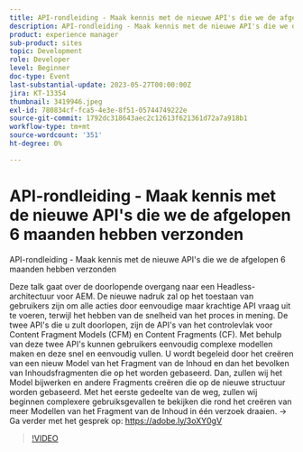 ```yaml
---
title: API-rondleiding - Maak kennis met de nieuwe API's die we de afgelopen 6 maanden hebben verzonden
description: API-rondleiding - Maak kennis met de nieuwe API's die we de afgelopen 6 maanden hebben verzonden. Deze talk gaat over de voortdurende overgang naar een Headless-architectuur voor AEM. De nieuwe nadruk zal op het toestaan van gebruikers zijn om alle acties door eenvoudige maar krachtige API vraag uit te voeren, terwijl het hebben van de snelheid van het proces in mening. De twee API's die u zult doorlopen, zijn de API's van het controlevlak voor Content Fragment Models (CFM) en Content Fragments (CF). Met behulp van deze twee API's kunnen gebruikers eenvoudig complexe modellen maken en deze snel en eenvoudig vullen. U wordt begeleid door het creëren van een nieuw Model van het Fragment van de Inhoud en dan het bevolken van Inhoudsfragmenten die op het worden gebaseerd. Dan, zullen wij het Model bijwerken en andere Fragments creëren die op de nieuwe structuur worden gebaseerd. Met het eerste gedeelte van de weg, zullen wij beginnen complexere gebruiksgevallen te bekijken die rond het creëren van meer Modellen van het Fragment van de Inhoud in één verzoek draaien.
product: experience manager
sub-product: sites
topic: Development
role: Developer
level: Beginner
doc-type: Event
last-substantial-update: 2023-05-27T00:00:00Z
jira: KT-13354
thumbnail: 3419946.jpeg
exl-id: 780834cf-fca5-4e3e-8f51-05744749222e
source-git-commit: 1792dc318643aec2c12613f621361d72a7a918b1
workflow-type: tm+mt
source-wordcount: '351'
ht-degree: 0%

---
```


# API-rondleiding - Maak kennis met de nieuwe API&#39;s die we de afgelopen 6 maanden hebben verzonden

API-rondleiding - Maak kennis met de nieuwe API&#39;s die we de afgelopen 6 maanden hebben verzonden

Deze talk gaat over de doorlopende overgang naar een Headless-architectuur voor AEM. De nieuwe nadruk zal op het toestaan van gebruikers zijn om alle acties door eenvoudige maar krachtige API vraag uit te voeren, terwijl het hebben van de snelheid van het proces in mening. De twee API&#39;s die u zult doorlopen, zijn de API&#39;s van het controlevlak voor Content Fragment Models (CFM) en Content Fragments (CF). Met behulp van deze twee API&#39;s kunnen gebruikers eenvoudig complexe modellen maken en deze snel en eenvoudig vullen. U wordt begeleid door het creëren van een nieuw Model van het Fragment van de Inhoud en dan het bevolken van Inhoudsfragmenten die op het worden gebaseerd. Dan, zullen wij het Model bijwerken en andere Fragments creëren die op de nieuwe structuur worden gebaseerd. Met het eerste gedeelte van de weg, zullen wij beginnen complexere gebruiksgevallen te bekijken die rond het creëren van meer Modellen van het Fragment van de Inhoud in één verzoek draaien. → Ga verder met het gesprek op: https://adobe.ly/3oXY0gV

>[!VIDEO](https://video.tv.adobe.com/v/3419946/?learn=on)
